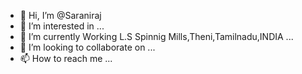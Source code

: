 - 👋 Hi, I’m @Saraniraj
- 👀 I’m interested in ...
- 🌱 I’m currently Working L.S Spinnig Mills,Theni,Tamilnadu,INDIA ...
- 💞️ I’m looking to collaborate on ...
- 📫 How to reach me ...

<!---
Saraniraj/Saraniraj is a ✨ special ✨ repository because its `README.md` (this file) appears on your GitHub profile.
You can click the Preview link to take a look at your changes.
--->
